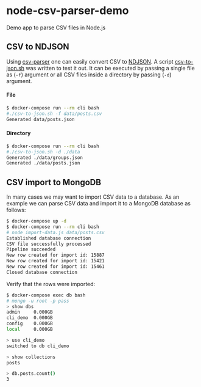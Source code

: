 # node-csv-parser-demo
Demo app to parse CSV files in Node.js

## CSV to NDJSON
Using [csv-parser](https://www.npmjs.com/package/csv-parser) one can easily convert CSV to [NDJSON](http://ndjson.org/). A script [csv-to-json.sh](csv-to-json.sh) was written to test it out. It can be executed by passing a single file as (`-f`) argument or all CSV files inside a directory by passing (`-d`) argument.

#### File

```sh
$ docker-compose run --rm cli bash
#./csv-to-json.sh -f data/posts.csv
Generated data/posts.json
```
#### Directory

```sh
$ docker-compose run --rm cli bash
#./csv-to-json.sh -d ./data
Generated ./data/groups.json
Generated ./data/posts.json
```
## CSV import to MongoDB
In many cases we may want to import CSV data to a database. As an example we can parse CSV data and import it to a MongoDB database as follows:

```sh
$ docker-compose up -d
$ docker-compose run --rm cli bash
# node import-data.js data/posts.csv
Established database connection
CSV file successfully processed
Pipeline succeeded
New row created for import id: 15887
New row created for import id: 15421
New row created for import id: 15461
Closed database connection
```

Verify that the rows were imported:

```sh
$ docker-compose exec db bash
# mongo -u root -p pass
> show dbs
admin     0.000GB
cli_demo  0.000GB
config    0.000GB
local     0.000GB

> use cli_demo
switched to db cli_demo

> show collections
posts

> db.posts.count()
3
```